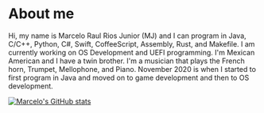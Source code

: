 # About me

Hi, my name is Marcelo Raul Rios Junior (MJ) and I can program in Java, C/C++, Python, C#, Swift, CoffeeScript, Assembly, Rust, and Makefile. I am currently working on OS Development and UEFI programming. I'm Mexican American and I have a twin brother. I'm a musician that plays the French horn, Trumpet, Mellophone, and Piano. November 2020 is when I started to first program in Java and moved on to game development and then to OS development.

[![Marcelo's GitHub stats](https://github-readme-stats.vercel.app/api?username=PedroElFrijol)](https://github.com/anuraghazra/github-readme-stats)
